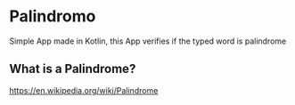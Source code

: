 # Palindromo

Simple App made in Kotlin, this App verifies if the typed word is palindrome

What is a Palindrome?
----
https://en.wikipedia.org/wiki/Palindrome
